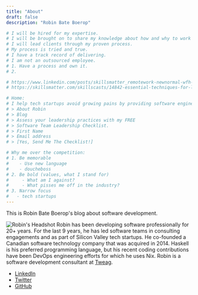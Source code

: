 ```yaml
---
title: "About"
draft: false
description: "Robin Bate Boerop"

# I will be hired for my expertise.
# I will be brought on to share my knowledge about how and why to work in certain ways.
# I will lead clients through my proven process.
# My process is tried and true.
# I have a track record of delivering.
# I am not an outsourced employee.
# 1. Have a process and own it.
# 2. 

# https://www.linkedin.com/posts/skillsmatter_remotework-newnormal-wfh-activity-6694904475800403968-6yYK
# https://skillsmatter.com/skillscasts/14842-essential-techniques-for-leading-software-teams-in-the-work-from-home-era

# Home:
# I help tech startups avoid growing pains by providing software engineering leadership.
# > About Robin
# > Blog
# > Assess your leadership practices with my FREE
# > Software Team Leadership Checklist.
# > First Name
# > Email address
# > [Yes, Send Me The Checklist!]

# Why me over the competition:
# 1. Be memorable
#    - Use new language
#    - doucheboss
# 2. Be bold (values, what I stand for)
#     - What am I against?
#     - What pisses me off in the industry?
# 3. Narrow focus
#   - tech startups
---
```


This is Robin Bate Boerop's blog about software development.

![Robin's Headshot](/images/robinbb-headshot-square.jpg)
Robin has been developing software professionally for 20+ years. For the last 9
years, he has led software teams in consulting engagements and as part of
Silicon Valley tech startups. He co-founded a Canadian software technology
company that was acquired in 2014. Haskell is his preferred programming
language, but his recent coding contributions have been DevOps engineering
efforts for which he uses Nix. Robin is a software development consultant at
[Tweag](https://tweag.io/). 

- [LinkedIn](https://www.linkedin.com/in/robinbb/)
- [Twitter](https://twitter.com/robinbateboerop)
- [GitHub](https://github.com/robinbb)

